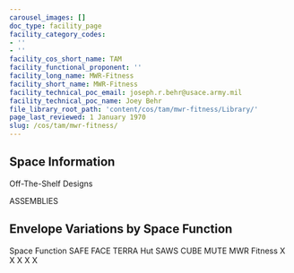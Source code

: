 ```yaml
---
carousel_images: []
doc_type: facility_page
facility_category_codes:
- ''
- ''
facility_cos_short_name: TAM
facility_functional_proponent: ''
facility_long_name: MWR-Fitness
facility_short_name: MWR-Fitness
facility_technical_poc_email: joseph.r.behr@usace.army.mil
facility_technical_poc_name: Joey Behr
file_library_root_path: 'content/cos/tam/mwr-fitness/Library/'
page_last_reviewed: 1 January 1970
slug: /cos/tam/mwr-fitness/
---
```


## Space Information

Off-The-Shelf Designs

ASSEMBLIES

## Envelope Variations by Space Function

Space Function SAFE FACE TERRA Hut SAWS CUBE MUTE
MWR Fitness X X X X X